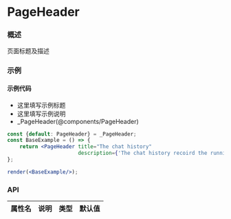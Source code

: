 
# PageHeader


### 概述

页面标题及描述


### 示例

#### 示例代码

- 这里填写示例标题
- 这里填写示例说明
- _PageHeader(@components/PageHeader)

```jsx
const {default: PageHeader} = _PageHeader;
const BaseExample = () => {
    return <PageHeader title="The chat history"
                       description={'The chat history recoird the running status of the application, including user inputs and AI replies.'}/>;
};

render(<BaseExample/>);

```


### API

|属性名|说明|类型|默认值|
|  ---  | ---  | --- | --- |

